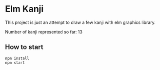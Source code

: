 # Elm Kanji

This project is just an attempt to draw a few kanji with elm graphics library.

Number of kanji represented so far: 13

## How to start

```
npm install
npm start
```
